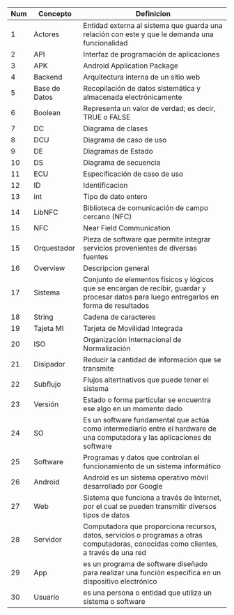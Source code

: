 | Num | Concepto | Definicion   |
|-----| -------- | ------------ |
|1| Actores| Entidad externa al sistema que guarda una relación con este y que le demanda una funcionalidad |
|2| API| Interfaz de programación de aplicaciones  |
|3| APK| Android Application Package  |
|4| Backend| Arquitectura interna de un sitio web |
|5| Base de Datos| Recopilación de datos sistemática y almacenada electrónicamente|
|6| Boolean| Representa un valor de verdad; es decir, TRUE o FALSE |
|7| DC| Diagrama de clases |
|8| DCU| Diagrama de caso de uso | 
|9| DE| Diagramas de Estado |
|10| DS| Diagrama de secuencia |
|11| ECU| Especificación de caso de uso |
|12| ID| Identificacion |
|13| int| Tipo de dato entero |
|14| LibNFC| Biblioteca de comunicación de campo cercano (NFC) |
|15| NFC| Near Field Communication |
|15| Orquestador| Pieza de software que permite integrar servicios provenientes de diversas fuentes |
|16| Overview| Descripcion general |
|17| Sistema| Conjunto de elementos físicos y lógicos que se encargan de recibir, guardar y procesar datos para luego entregarlos en forma de resultados |
|18| String| Cadena de caracteres |
|19| Tajeta MI| Tarjeta de Movilidad Integrada |
|20| ISO | Organización Internacional de Normalización |
|21| Disipador|  Reducir la cantidad de información que se transmite |
|22| Subflujo|  Flujos altertnativos que puede tener el sistema |
|23| Versión|  Estado o forma particular se encuentra ese algo en un momento dado |
|24| SO| Es un software fundamental que actúa como intermediario entre el hardware de una computadora y las aplicaciones de software|
|25| Software| Programas y datos que controlan el funcionamiento de un sistema informático|
|26| Android| Android es un sistema operativo móvil desarrollado por Google|
|27| Web| Sistema que funciona a través de Internet, por el cual se pueden transmitir diversos tipos de datos|
|28| Servidor| Computadora que proporciona recursos, datos, servicios o programas a otras computadoras, conocidas como clientes, a través de una red|
|29| App| es un programa de software diseñado para realizar una función específica en un dispositivo electrónico|
|30| Usuario| es una persona o entidad que utiliza un sistema o software|
